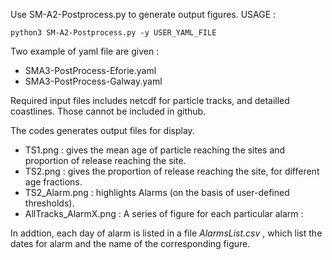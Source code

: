 Use SM-A2-Postprocess.py to generate output figures. 
USAGE : 

    python3 SM-A2-Postprocess.py -y USER_YAML_FILE

Two example of yaml file are given :

* SMA3-PostProcess-Eforie.yaml 
* SMA3-PostProcess-Galway.yaml

Required input files includes netcdf for particle tracks, and detailled coastlines. Those cannot be included in github.

The codes generates output files for display. 

* TS1.png : gives the mean age of particle reaching the sites and proportion of release reaching the site.
* TS2.png : gives the proportion of release reaching the site, for different age fractions.
* TS2_Alarm.png : highlights Alarms (on the basis of user-defined thresholds).
* AllTracks_AlarmX.png : A series of figure for each particular alarm : 

In addtion, each day of alarm is listed in a file _AlarmsList.csv_ , which list the dates for alarm and the name of the corresponding figure. 
